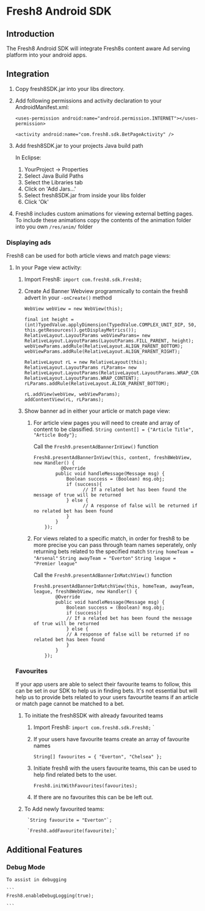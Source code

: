 Fresh8 Android SDK
==================

## Introduction

The Fresh8 Android SDK will integrate Fresh8s content aware Ad serving platform into your android apps.

                
## Integration

1. Copy fresh8SDK.jar into your libs directory.
    
2. Add following permissions and activity declaration to your AndroidManifest.xml:

    ```<uses-permission android:name="android.permission.INTERNET"></uses-permission>```
    
    ```<activity android:name="com.fresh8.sdk.BetPageActivity" />```

3. Add fresh8SDK.jar to your projects Java build path

    In Eclipse:
    1. YourProject -> Properties
    2. Select Java Build Paths
    3. Select the Libraries tab
    4. Click on 'Add Jars...'
    5. Select fresh8SDK.jar from inside your libs folder
    6. Click 'Ok'

4. Fresh8 includes custom animations for viewing external betting pages. To include these animations copy the contents of the animation folder into you own `/res/anim/` folder
    
    

### Displaying ads
Fresh8 can be used for both article views and match page views:


1. In your Page view activity:

    1. Import Fresh8: `import com.fresh8.sdk.Fresh8;`
    
    2. Create Ad Banner Webview programmically to contain the fresh8 advert In your `-onCreate()` method
    
          ```
          WebView webView = new WebView(this);
        
		final int height = (int)TypedValue.applyDimension(TypedValue.COMPLEX_UNIT_DIP, 50, this.getResources().getDisplayMetrics());
        RelativeLayout.LayoutParams webViewParams= new RelativeLayout.LayoutParams(LayoutParams.FILL_PARENT, height);
        webViewParams.addRule(RelativeLayout.ALIGN_PARENT_BOTTOM);
        webViewParams.addRule(RelativeLayout.ALIGN_PARENT_RIGHT);
        
        RelativeLayout rL = new RelativeLayout(this);
        RelativeLayout.LayoutParams rLParams= new RelativeLayout.LayoutParams(RelativeLayout.LayoutParams.WRAP_CONTENT, RelativeLayout.LayoutParams.WRAP_CONTENT);
        rLParams.addRule(RelativeLayout.ALIGN_PARENT_BOTTOM);
        
        rL.addView(webView, webViewParams);
        addContentView(rL, rLParams);
		```


   3. Show banner ad in either your article or match page view:
        
        1. For article view pages you will need to create and array of content to be classified.
            ```String content[] = {"Article Title", "Article Body"};```
            
            Call the `Fresh9.presentAdBannerInView()` function
            
            ```
            Fresh8.presentAdBannerInView(this, content, fresh8WebView, new Handler() {
    			      @Override
          			public void handleMessage(Message msg) {
          				Boolean success = (Boolean) msg.obj;
          				if (success){
          					  // If a related bet has been found the message of true will be returned
          				} else {
          					  // A response of false will be returned if no related bet has been found
          				}
          			}
          		});
            ```
            
        2. For views related to a specific match, in order for fresh8 to be more precise you can pass through team names seperately, only returning bets related to the specified match
            `String homeTeam = "Arsenal"`
            `String awayTeam = "Everton"`
            `String league = "Premier league"`


            Call the `Fresh9.presentAdBannerInMatchView()` function
            
            ```
            Fresh8.presentAdBannerInMatchView(this, homeTeam, awayTeam, league, fresh8WebView, new Handler() {
        			@Override
        			public void handleMessage(Message msg) {
        				Boolean success = (Boolean) msg.obj;
        				if (success){
          				// If a related bet has been found the message of true will be returned
        				} else {
          				// A response of false will be returned if no related bet has been found
        				}
        			}
        		});
            ```
        
    
    ### Favourites

	If your app users are able to select their favourite teams to follow, this can be set in our SDK to help us in finding bets. It's not essential but will help us to provide bets related to your users favourtite teams if an article or match page cannot be matched to a bet.
   

	1.  To initiate the fresh8SDK with already favourited teams
	  
	    1. Import Fresh8: `import com.fresh8.sdk.Fresh8;`
	`
	            
	    2. If your users have favourite teams create an array of favourite names
	
	        `String[] favourites = { "Everton", "Chelsea" };`
	  
	  
	  
	    3. Initiate fresh8 with the users favourite teams, this can be used to help find related bets to the user.
	    
	        `Fresh8.initWithFavourites(favourites);`
	        
	    4. If there are no favourites this can be be left out.
    
	2. To Add newly favourited teams:
	        
	        `String favourite = "Everton"`;
	
	        `Fresh8.addFavourite(favourite);`


## Additional Features

### Debug Mode
    
    To assist in debugging
    
    ```
    Fresh8.enableDebugLogging(true);

    ```


